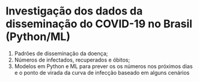 # Investigação dos dados da disseminação do COVID-19 no Brasil (Python/ML)
1. Padrões de disseminação da doença;
2. Números de infectados, recuperados e óbitos;
3. Modelos em Python e ML para prever os os números nos próximos dias e o ponto de virada da curva de infecção baseado em alguns cenários

